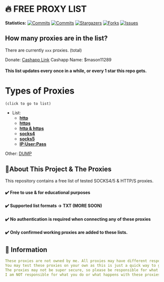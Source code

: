 <!-- MARKDOWN LINKS & IMAGES -->
<!-- https://www.markdownguide.org/basic-syntax/#reference-style-links -->
[contributors-shield]: https://img.shields.io/github/contributors/Jakee8718/free-proxies?style=flat&logo=github
[contributors-url]: https://github.com/Jakee8718/free-proxies/graphs/contributors
[forks-shield]: https://img.shields.io/github/forks/Jakee8718/free-proxies?style=flat&logo=github
[forks-url]: https://github.com/Jakee8718/free-proxies/network/members
[stars-shield]: https://img.shields.io/github/stars/Jakee8718/free-proxies?style=flat&logo=github
[stars-url]: https://github.com/Jakee8718/free-proxies/stargazers
[issues-shield]: https://img.shields.io/github/issues/Jakee8718/free-proxies?style=flat&logo=github
[issues-url]: https://github.com/Jakee8718/free-proxies/issues
[license-shield]: https://img.shields.io/github/license/Jakee8718/free-proxies?style=flat&logo=github
[license-url]: https://github.com/Jakee8718/free-proxies/blob/main/LICENSE
[commit-shield]: https://img.shields.io/github/last-commit/Jakee8718/free-proxies?style=flat&logo=github
[commit-url]: https://github.com/Jakee8718/free-proxies/commits/main
[commit-activity]: https://img.shields.io/github/commit-activity/w/Jakee8718/free-proxies?style=flat&logo=github
[commit-activity-url]: https://github.com/Jakee8718/free-proxies/commits/main

# 🔥 FREE PROXY LIST

**Statistics:**
[![Commits][commit-shield]][commit-url]
[![Commits][commit-activity]][commit-activity-url]
[![Stargazers][stars-shield]][stars-url]
[![Forks][forks-shield]][forks-url]
[![Issues][issues-shield]][issues-url]

## How many proxies are in the list?
There are currently `xxx` proxies. (total)

Donate: [Cashapp Link](https://cash.app/$mason11289)
Cashapp Name: $mason11289

#### This list updates every once in a while, or every 1 star this repo gets.

# Types of Proxies
`(click to go to list)`






- List:
   - **[http](https://github.com/Jakee8718/Free-Proxies/blob/main/proxy/http.txt)**
   - **[https](https://github.com/Jakee8718/Free-Proxies/blob/main/proxy/https.txt)**
   - **[http & https](https://github.com/Jakee8718/Free-Proxies/blob/main/proxy/http%20and%20https.txt)**
   - **[socks4](https://github.com/Jakee8718/Free-Proxies/blob/main/proxy/socks/socks4.txt)**
   - **[socks5](https://github.com/Jakee8718/Free-Proxies/blob/main/proxy/socks/socks5.txt)**
   - **[IP:User:Pass](https://github.com/Jakee8718/Free-Proxies/blob/main/IP%3AUser%3APass%20Format)**

Other: 
[DUMP](https://github.com/Jakee8718/Free-Proxies/blob/main/proxy/DUMP)


## 📰About This Project & The Proxies
This repository contains a free list of tested SOCKS4/5 & HTTP/S proxies.

#### ✔️ Free to use & for educational purposes
#### ✔️ Supported list formats -> TXT (MORE SOON)
#### ✔️ No authentication is required when connecting any of these proxies 
#### ✔️ Only confirmed working proxies are added to these lists.


## 📄 Information

```yaml
These proxies are not owned by me. All proxies may have different respond time and some could potentially be offline.
You may test these proxies on your own as this is just a quick way to get a list of proxies.
The proxies may not be super secure, so please be responsible for what you do.
I am NOT responsible for what you do or what happens with these proxies, please be responsible.
```

